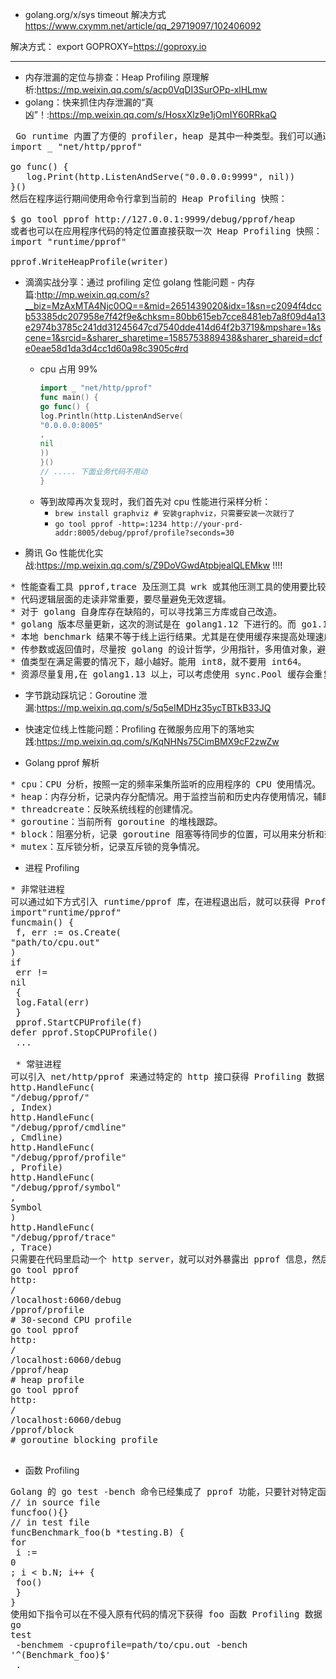 + golang.org/x/sys timeout 解决方式
https://www.cxymm.net/article/qq_29719097/102406092

解决方式：
 export GOPROXY=https://goproxy.io


 ---

+ 内存泄漏的定位与排查：Heap Profiling 原理解析:<https://mp.weixin.qq.com/s/acp0VqDI3SurOPp-xlHLmw>
+ golang：快来抓住内存泄漏的“真凶”！:<https://mp.weixin.qq.com/s/HosxXlz9e1jOmIY60RRkaQ>
 
<pre>
 Go runtime 内置了方便的 profiler，heap 是其中一种类型。我们可以通过如下方式开启一个 debug 端口：
import _ "net/http/pprof"

go func() {
   log.Print(http.ListenAndServe("0.0.0.0:9999", nil))
}()
然后在程序运行期间使用命令行拿到当前的 Heap Profiling 快照：

$ go tool pprof http://127.0.0.1:9999/debug/pprof/heap
或者也可以在应用程序代码的特定位置直接获取一次 Heap Profiling 快照：
import "runtime/pprof"

pprof.WriteHeapProfile(writer)
</pre>

+ 滴滴实战分享：通过 profiling 定位 golang 性能问题 - 内存篇:<http://mp.weixin.qq.com/s?__biz=MzAxMTA4Njc0OQ==&mid=2651439020&idx=1&sn=c2094f4dccb53385dc207958e7f42f9e&chksm=80bb615eb7cce8481eb7a8f09d4a13e2974b3785c241dd31245647cd7540dde414d64f2b3719&mpshare=1&scene=1&srcid=&sharer_sharetime=1585753889438&sharer_shareid=dcfe0eae58d1da3d4cc1d60a98c3905c#rd>
   - cpu 占用 99%
      ```go
      import _ "net/http/pprof"
      func main() {
      go func() {
      log.Println(http.ListenAndServe(
      "0.0.0.0:8005"
      , 
      nil
      ))
      }()
      // ..... 下面业务代码不用动
      }
      ```
    - 等到故障再次复现时，我们首先对 cpu 性能进行采样分析：
      + `brew install graphviz # 安装graphviz，只需要安装一次就行了 `
      + `go tool pprof -http=:1234 http://your-prd-addr:8005/debug/pprof/profile?seconds=30`



+ 腾讯 Go 性能优化实战:<https://mp.weixin.qq.com/s/Z9DoVGwdAtpbjealQLEMkw> !!!!
<pre>
* 性能查看工具 pprof,trace 及压测工具 wrk 或其他压测工具的使用要比较了解。
* 代码逻辑层面的走读非常重要，要尽量避免无效逻辑。
* 对于 golang 自身库存在缺陷的，可以寻找第三方库或自己改造。
* golang 版本尽量更新，这次的测试是在 golang1.12 下进行的。而 go1.13 甚至 go1.14 在很多地方进行了改进。比如 fmt.Sprintf，sync.Pool 等。替换成新版本应该能进一步提升性能。
* 本地 benchmark 结果不等于线上运行结果。尤其是在使用缓存来提高处理速度时，要考虑 GC 的影响。
* 传参数或返回值时，尽量按 golang 的设计哲学，少用指针，多用值对象，避免引起过多的变量逃逸，导致 GC 耗时暴涨。struct 的大小一般在 2K 以下的拷贝传值，比使用指针要快（可针对不同的机器压测，判断各自的阈值)。
* 值类型在满足需要的情况下，越小越好。能用 int8，就不要用 int64。
* 资源尽量复用,在 golang1.13 以上，可以考虑使用 sync.Pool 缓存会重复申请的内存或对象。或者自己使用并管理大块内存，用来存储小对象，避免 GC 影响（如本地缓存的场景)。
</pre>

+ 字节跳动踩坑记：Goroutine 泄漏:<https://mp.weixin.qq.com/s/5q5eIMDHz35ycTBTkB33JQ>

+ 快速定位线上性能问题：Profiling 在微服务应用下的落地实践:<https://mp.weixin.qq.com/s/KqNHNs75CimBMX9cF2zwZw>
+ Golang pprof 解析
<pre>
* cpu：CPU 分析，按照一定的频率采集所监听的应用程序的 CPU 使用情况。
* heap：内存分析，记录内存分配情况。用于监控当前和历史内存使用情况，辅助检查内存泄漏。
* threadcreate：反映系统线程的创建情况。
* goroutine：当前所有 goroutine 的堆栈跟踪。
* block：阻塞分析，记录 goroutine 阻塞等待同步的位置，可以用来分析和查找死锁等性能瓶颈。
* mutex：互斥锁分析，记录互斥锁的竞争情况。
</pre>
+ 进程 Profiling
<pre>
* 非常驻进程
可以通过如下方式引入 runtime/pprof 库，在进程退出后，就可以获得 Profiling 数据：
import"runtime/pprof"
funcmain() {
 f, err := os.Create(
"path/to/cpu.out"
)
if
 err != 
nil
 {
 log.Fatal(err)
 }
 pprof.StartCPUProfile(f)
defer pprof.StopCPUProfile()
 ...

 * 常驻进程
可以引入 net/http/pprof 来通过特定的 http 接口获得 Profiling 数据，这个库会注册如下的路由：
http.HandleFunc(
"/debug/pprof/"
, Index)
http.HandleFunc(
"/debug/pprof/cmdline"
, Cmdline)
http.HandleFunc(
"/debug/pprof/profile"
, Profile)
http.HandleFunc(
"/debug/pprof/symbol"
, 
Symbol
)
http.HandleFunc(
"/debug/pprof/trace"
, Trace)
只需要在代码里启动一个 http server，就可以对外暴露出 pprof 信息，然后使用 go tool pprof 命令就可以通过这些路由获得数据：
go tool pprof 
http:
/
/localhost:6060/debug
/pprof/profile
# 30-second CPU profile
go tool pprof 
http:
/
/localhost:6060/debug
/pprof/heap
# heap profile
go tool pprof 
http:
/
/localhost:6060/debug
/pprof/block
# goroutine blocking profile

</pre>

+  函数 Profiling
<pre>
Golang 的 go test -bench 命令已经集成了 pprof 功能，只要针对特定函数编写 Benchmark 测试函数：
// in source file
funcfoo(){}
// in test file
funcBenchmark_foo(b *testing.B) {
for
 i := 
0
; i < b.N; i++ {
 foo()
 }
}
使用如下指令可以在不侵入原有代码的情况下获得 foo 函数 Profiling 数据：
go 
test
 -benchmem -cpuprofile=path/to/cpu.out -bench 
'^(Benchmark_foo)$'
 .

</pre>